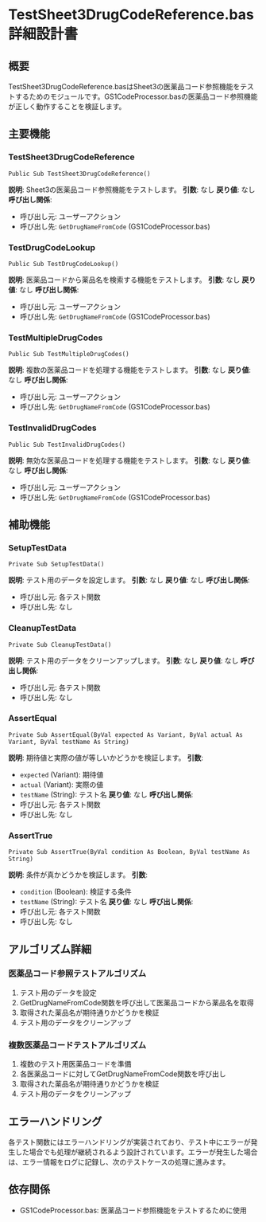 # TestSheet3DrugCodeReference.bas 詳細設計書

## 概要
TestSheet3DrugCodeReference.basはSheet3の医薬品コード参照機能をテストするためのモジュールです。GS1CodeProcessor.basの医薬品コード参照機能が正しく動作することを検証します。

## 主要機能

### TestSheet3DrugCodeReference
```vba
Public Sub TestSheet3DrugCodeReference()
```
**説明**: Sheet3の医薬品コード参照機能をテストします。
**引数**: なし
**戻り値**: なし
**呼び出し関係**:
- 呼び出し元: ユーザーアクション
- 呼び出し先: `GetDrugNameFromCode` (GS1CodeProcessor.bas)

### TestDrugCodeLookup
```vba
Public Sub TestDrugCodeLookup()
```
**説明**: 医薬品コードから薬品名を検索する機能をテストします。
**引数**: なし
**戻り値**: なし
**呼び出し関係**:
- 呼び出し元: ユーザーアクション
- 呼び出し先: `GetDrugNameFromCode` (GS1CodeProcessor.bas)

### TestMultipleDrugCodes
```vba
Public Sub TestMultipleDrugCodes()
```
**説明**: 複数の医薬品コードを処理する機能をテストします。
**引数**: なし
**戻り値**: なし
**呼び出し関係**:
- 呼び出し元: ユーザーアクション
- 呼び出し先: `GetDrugNameFromCode` (GS1CodeProcessor.bas)

### TestInvalidDrugCodes
```vba
Public Sub TestInvalidDrugCodes()
```
**説明**: 無効な医薬品コードを処理する機能をテストします。
**引数**: なし
**戻り値**: なし
**呼び出し関係**:
- 呼び出し元: ユーザーアクション
- 呼び出し先: `GetDrugNameFromCode` (GS1CodeProcessor.bas)

## 補助機能

### SetupTestData
```vba
Private Sub SetupTestData()
```
**説明**: テスト用のデータを設定します。
**引数**: なし
**戻り値**: なし
**呼び出し関係**:
- 呼び出し元: 各テスト関数
- 呼び出し先: なし

### CleanupTestData
```vba
Private Sub CleanupTestData()
```
**説明**: テスト用のデータをクリーンアップします。
**引数**: なし
**戻り値**: なし
**呼び出し関係**:
- 呼び出し元: 各テスト関数
- 呼び出し先: なし

### AssertEqual
```vba
Private Sub AssertEqual(ByVal expected As Variant, ByVal actual As Variant, ByVal testName As String)
```
**説明**: 期待値と実際の値が等しいかどうかを検証します。
**引数**: 
- `expected` (Variant): 期待値
- `actual` (Variant): 実際の値
- `testName` (String): テスト名
**戻り値**: なし
**呼び出し関係**:
- 呼び出し元: 各テスト関数
- 呼び出し先: なし

### AssertTrue
```vba
Private Sub AssertTrue(ByVal condition As Boolean, ByVal testName As String)
```
**説明**: 条件が真かどうかを検証します。
**引数**: 
- `condition` (Boolean): 検証する条件
- `testName` (String): テスト名
**戻り値**: なし
**呼び出し関係**:
- 呼び出し元: 各テスト関数
- 呼び出し先: なし

## アルゴリズム詳細

### 医薬品コード参照テストアルゴリズム
1. テスト用のデータを設定
2. GetDrugNameFromCode関数を呼び出して医薬品コードから薬品名を取得
3. 取得された薬品名が期待通りかどうかを検証
4. テスト用のデータをクリーンアップ

### 複数医薬品コードテストアルゴリズム
1. 複数のテスト用医薬品コードを準備
2. 各医薬品コードに対してGetDrugNameFromCode関数を呼び出し
3. 取得された薬品名が期待通りかどうかを検証
4. テスト用のデータをクリーンアップ

## エラーハンドリング
各テスト関数にはエラーハンドリングが実装されており、テスト中にエラーが発生した場合でも処理が継続されるよう設計されています。エラーが発生した場合は、エラー情報をログに記録し、次のテストケースの処理に進みます。

## 依存関係
- GS1CodeProcessor.bas: 医薬品コード参照機能をテストするために使用
